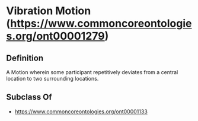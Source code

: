 # Vibration Motion (https://www.commoncoreontologies.org/ont00001279)

## Definition
A Motion wherein some participant repetitively deviates from a central location to two surrounding locations.

## Subclass Of
- https://www.commoncoreontologies.org/ont00001133

